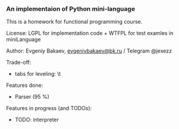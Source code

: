 ### An implementaion of Python mini-language

This is a homework for functional programming course.

License: LGPL for implementation code + WTFPL for test examles in miniLanguage

Author: Evgeniy Bakaev, evgeniybakaev@bk.ru / Telegram @jexezz

Trade-off:
- tabs for leveling: \t

Features done:

- Parser (95 %)

Features in progress (and TODOs):

- TODO: interpreter